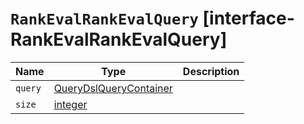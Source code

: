 # `RankEvalRankEvalQuery` [interface-RankEvalRankEvalQuery]

| Name | Type | Description |
| - | - | - |
| `query` | [QueryDslQueryContainer](./QueryDslQueryContainer.md) | &nbsp; |
| `size` | [integer](./integer.md) | &nbsp; |
